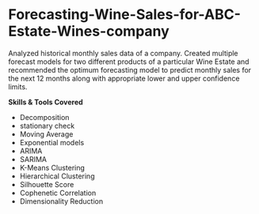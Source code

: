 # Forecasting-Wine-Sales-for-ABC-Estate-Wines-company

Analyzed historical monthly sales data of a company. Created multiple forecast models for two different products of a particular Wine Estate and recommended the optimum forecasting model to predict monthly sales for the next 12 months along with appropriate lower and upper confidence limits.

**Skills & Tools Covered**

- Decomposition
- stationary check
- Moving Average
- Exponential models
- ARIMA
- SARIMA
- K-Means Clustering
- Hierarchical Clustering
- Silhouette Score
- Cophenetic Correlation
- Dimensionality Reduction
